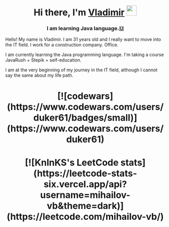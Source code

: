 <h1 align="center">Hi there, I'm <a href="https://github.com/mihailov-vb" target="_blank">Vladimir</a> 
<img src="https://github.com/blackcater/blackcater/raw/main/images/Hi.gif" height="32"/></h1>
<h3 align="center">I am learning Java language.🇺</h3>

Hello!
My name is Vladimir. I am 31 years old and I really want to move into the IT field.
I work for a construction company. Office.

I am currently learning the Java programming language. I'm taking a course JavaRush + Stepik + self-education.

I am at the very beginning of my journey in the IT field, although I cannot say the same about my life path.

<h1 align="center">[![codewars](https://www.codewars.com/users/duker61/badges/small)](https://www.codewars.com/users/duker61)<br>
<h1 align="center">[![KnlnKS's LeetCode stats](https://leetcode-stats-six.vercel.app/api?username=mihailov-vb&theme=dark)](https://leetcode.com/mihailov-vb/)

